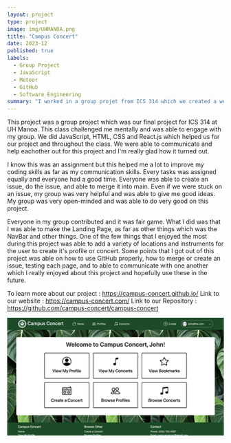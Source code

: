 ```yaml
---
layout: project
type: project
image: img/UHMANOA.png
title: "Campus Concert"
date: 2023-12
published: true
labels:
  - Group Project
  - JavaScript
  - Meteor
  - GitHub
  - Software Engineering 
summary: "I worked in a group projet from ICS 314 which we created a website for musicisians to find other people's interest and future concerts!"
---
```


This project was a group project which was our final project for ICS 314 at UH Manoa. This class challenged me mentally and was able to engage with my group. We did JavaScript, HTML, CSS and React.js which helped us for our project and throughout the class. We were able to communicate and help eachother out for this project and I'm really glad how it turned out. 

I know this was an assignment but this helped me a lot to improve my coding skills as far as my communication skills. Every tasks was assigned equally and everyone had a good time. Everyone was able to create an issue, do the issue, and able to merge it into main. Even if we were stuck on an issue, my group was very helpful and was able to give me good ideas. My group was very open-minded and was able to do very good on this project. 

Everyone in my group contributed and it was fair game. What I did was that I was able to make the Landing Page, as far as other things which was the NavBar and other things. One of the few things that I enjoyed the most during this project was able to add a variety of locations and instruments for the user to create it's profile or concert. Some points that I got out of this project was able on how to use GitHub properly, how to merge or create an issue, testing each page, and to able to communicate with one another which I really enjoyed about this project and hopefully use these in the future. 

To learn more about our project : https://campus-concert.github.io/
Link to our website : https://campus-concert.com/
Link to our Repository : https://github.com/campus-concert/campus-concert

<div class="text-center p-4">
  <img width="700px" src="../img/CampusConcert.png" class="img-thumbnail" >
</div>



